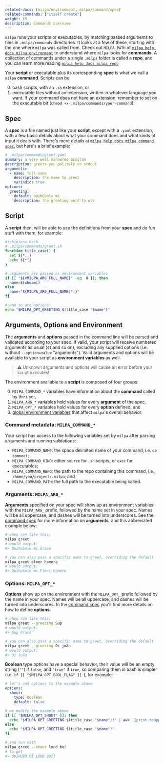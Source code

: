 ```yaml
---
related-docs: [milpa/environment, milpa/command/spec]
related-commands: ["itself create"]
weight: 15
description: Commands overview
---
```


`milpa` runs your scripts or executables, by matching passed arguments to files in `.milpa/commands` directories. It looks at a few of these, starting with the one where `milpa` was called from. Check out `MILPA_PATH` of [`milpa help docs milpa environment`](/.milpa/docs/environment.md#MILPA_PATH) to understand where `milpa` looks for **commands**. A collection of commands under a single `.milpa` folder is called a **repo**, and you can learn more reading [`milpa help docs milpa repo`](/.milpa/docs/milpa/repo/index.md)

Your **script** or executable plus its corresponding **spec** is what we call a `milpa` **command**. Scripts can be:

0. bash scripts, with an `.sh` extension, or
1. executable files without an extension, written in whatever language you want. If your command does not have an extension, remember to set on the executable bit (`chmod +x .milpa/commands/your-command`)!

## Spec

A **spec** is a file named just like your **script**, except with a `.yaml` extension, with a few basic details about what your command does and what kinds of input it deals with. There's more details at [`milpa help docs milpa command spec`](/.milpa/docs/milpa/command/spec.md), but here's a brief example:

```yaml
# .milpa/commands/greet.yaml
summary: a very well mannered program
description: greets you politely on stdout
arguments:
  - name: full-name
    description: the name to greet
    variadic: true
options:
  greeting:
    default: Quihúbole mi
    description: the greeting word to use
```

## Script

A **script** then, will be able to use the definitions from your **spec** and do fun stuff with them, for example:

```sh
#!/bin/env bash
# .milpa/commands/greet.sh
function title_case() {
  set ${*,,}
  echo ${*^}
}

# arguments are passed as environment variables
if [[ "${#MILPA_ARG_FULL_NAME}" -eq  0 ]]; then
  name=$(whoami)
else
  name="${MILPA_ARG_FULL_NAME[*]}"
fi

# and so are options!
echo "$MILPA_OPT_GREETING $(title_case "$name")"
```

## Arguments, Options and Environment

The **arguments** and **options** passed in the command line will be parsed and validated according to your spec. If valid, your script will receive numbered arguments as usual (`$1` and so on), excluding any supplied options (i.e. without `--option=value` "arguments"). Valid arguments and options will be available to your script as **environment variables** as well.

> ⚠️ Unknown arguments and options will cause an error before your script executes!

The environment available to a **script** is composed of four groups:

0. `MILPA_COMMAND_*` variables have information about the **command** called by the user,
1. `MILPA_ARG_*` variables hold values for every **argument** of the spec,
2. `MILPA_OPT_*` variables hold values for every **option** defined, and
3. [global environment variables](/.milpa/docs/milpa/environment.md) that affect `milpa`'s overall behavior.


### Command metadata: `MILPA_COMMAND_*`

Your script has access to the following variables set by `milpa` after parsing arguments and running validations:

- `MILPA_COMMAND_NAME`: the space delimited name of your command, i.e. `db connect`;
- `MILPA_COMMAND_KIND`: either `source` for `.sh` scripts, or `exec` for executables;
- `MILPA_COMMAND_REPO`: the path to the repo containing this command, i.e. `/home/you/project/.milpa`; and
- `MILPA_COMMAND_PATH`: the full path to the executable being called.

### Arguments: `MILPA_ARG_*`

**Arguments** specified on your spec will show up as environment variables with the `MILPA_ARG_` prefix, followed by the name set in your spec. Names will be all uppercase, and dashes will be turned into underscores. See the [command spec](/.milpa/docs/milpa/command/spec.md) for more information on **arguments**, and this abbreviated example below:


```sh
# when ran like this:
milpa greet
# would output:
#> Quihúbole mi Grace

# you can also pass a specific name to greet, overriding the default
milpa greet elmer homero
# would output:
#> Quihúbole mi Elmer Homero
```

### Options: `MILPA_OPT_*`

**Options** show up on the environment with the `MILPA_OPT_` prefix followed by the name in your spec. Names will be all uppercase, and dashes will be turned into underscores. In the [command spec](/.milpa/docs/milpa/command/spec.md) you'll find more details on how to define **options**.

```sh
# when ran like this:
milpa greet --greeting Sup
# would output:
#> Sup Grace

# you can also pass a specific name to greet, overriding the default
milpa greet --greeting Oi joão
# would output:
#> Oi João
```

**Boolean** type options have a special behavior, their value will be an empty string (`""`) if `false`, and `"true"` if `true`, so comparing them in bash is simpler (i.e. `if [[ "$MILPA_OPT_BOOL_FLAG" ]] `), for example:

```yaml
# let's add options to the example above
options:
  shout:
    type: boolean
    default: false
```

```sh
# we modify the example above
if [[ "$MILPA_OPT_SHOUT" ]]; then
  echo "$MILPA_OPT_GREETING $(title_case "$name")!" | awk '{print toupper($0)}'
else
  echo "$MILPA_OPT_GREETING $(title_case "$name")"
fi
```

```sh
# and run with
milpa greet --shout loud boi
# to get
#> QUIHUBO MI LOUD BOI!
```
